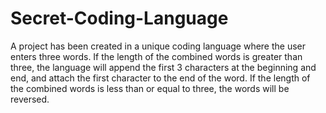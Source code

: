# Secret-Coding-Language
A project has been created in a unique coding language where the user enters three words. If the length of the combined words is greater than three, the language will append the first 3 characters at the beginning and end, and attach the first character to the end of the word. If the length of the combined words is less than or equal to three, the words will be reversed.
